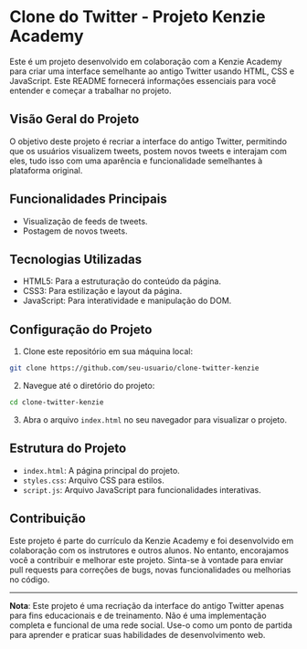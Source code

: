 # Clone do Twitter - Projeto Kenzie Academy

Este é um projeto desenvolvido em colaboração com a Kenzie Academy para criar uma interface semelhante ao antigo Twitter usando HTML, CSS e JavaScript. Este README fornecerá informações essenciais para você entender e começar a trabalhar no projeto.

## Visão Geral do Projeto

O objetivo deste projeto é recriar a interface do antigo Twitter, permitindo que os usuários visualizem tweets, postem novos tweets e interajam com eles, tudo isso com uma aparência e funcionalidade semelhantes à plataforma original.

## Funcionalidades Principais

- Visualização de feeds de tweets.
- Postagem de novos tweets.

## Tecnologias Utilizadas

- HTML5: Para a estruturação do conteúdo da página.
- CSS3: Para estilização e layout da página.
- JavaScript: Para interatividade e manipulação do DOM.

## Configuração do Projeto

1. Clone este repositório em sua máquina local:

```bash
git clone https://github.com/seu-usuario/clone-twitter-kenzie
```

2. Navegue até o diretório do projeto:

```bash
cd clone-twitter-kenzie
```

3. Abra o arquivo `index.html` no seu navegador para visualizar o projeto.

## Estrutura do Projeto

- `index.html`: A página principal do projeto.
- `styles.css`: Arquivo CSS para estilos.
- `script.js`: Arquivo JavaScript para funcionalidades interativas.

## Contribuição

Este projeto é parte do currículo da Kenzie Academy e foi desenvolvido em colaboração com os instrutores e outros alunos. No entanto, encorajamos você a contribuir e melhorar este projeto. Sinta-se à vontade para enviar pull requests para correções de bugs, novas funcionalidades ou melhorias no código.

---

**Nota**: Este projeto é uma recriação da interface do antigo Twitter apenas para fins educacionais e de treinamento. Não é uma implementação completa e funcional de uma rede social. Use-o como um ponto de partida para aprender e praticar suas habilidades de desenvolvimento web.

